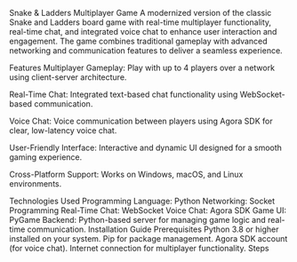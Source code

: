 Snake & Ladders Multiplayer Game
A modernized version of the classic Snake and Ladders board game with real-time multiplayer functionality, real-time chat, and integrated voice chat to enhance user interaction and engagement. The game combines traditional gameplay with advanced networking and communication features to deliver a seamless experience.

Features
Multiplayer Gameplay:
Play with up to 4 players over a network using client-server architecture.

Real-Time Chat:
Integrated text-based chat functionality using WebSocket-based communication.

Voice Chat:
Voice communication between players using Agora SDK for clear, low-latency voice chat.

User-Friendly Interface:
Interactive and dynamic UI designed for a smooth gaming experience.

Cross-Platform Support:
Works on Windows, macOS, and Linux environments.

Technologies Used
Programming Language: Python
Networking: Socket Programming
Real-Time Chat: WebSocket
Voice Chat: Agora SDK
Game UI: PyGame
Backend: Python-based server for managing game logic and real-time communication.
Installation Guide
Prerequisites
Python 3.8 or higher installed on your system.
Pip for package management.
Agora SDK account (for voice chat).
Internet connection for multiplayer functionality.
Steps

